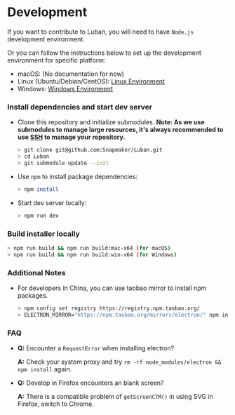 # Development

If you want to contribute to Luban, you will need to have `Node.js` development environment.

Or you can follow the instructions below to set up the development environment for specific platform:

- macOS: (No documentation for now)
- Linux (Ubuntu/Debian/CentOS): [Linux Environment](Environment-Linux.md)
- Windows: [Windows Environment](Environment-Windows.md)


### Install dependencies and start dev server

- Clone this repository and initialize submodules. **Note: As we use submodules to manage large resources, it's always recommended to use [SSH](https://docs.github.com/en/authentication/connecting-to-github-with-ssh) to manage your repository.**

    ```Bash
    > git clone git@github.com:Snapmaker/Luban.git
    > cd Luban
    > git submodule update --init
    ```

- Use `npm` to install package dependencies:

    ```Bash
    > npm install
    ```

- Start dev server locally:

    ```Bash
    > npm run dev
    ```

### Build installer locally

```Bash
> npm run build && npm run build:mac-x64 (for macOS)
> npm run build && npm run build:win-x64 (for Windows)
```

### Additional Notes

- For developers in China, you can use taobao mirror to install npm packages.

    ```Bash
    > npm config set registry https://registry.npm.taobao.org/
    > ELECTRON_MIRROR="https://npm.taobao.org/mirrors/electron/" npm install
    ```

### FAQ

- **Q:** Encounter a `RequestError` when installing electron?

  **A:** Check your system proxy and try `rm -rf node_modules/electron && npm install` again.

- **Q:** Develop in Firefox encounters an blank screen?

  **A:** There is a compatible problem of `getScreenCTM()` in using SVG in Firefox, switch to Chrome.

